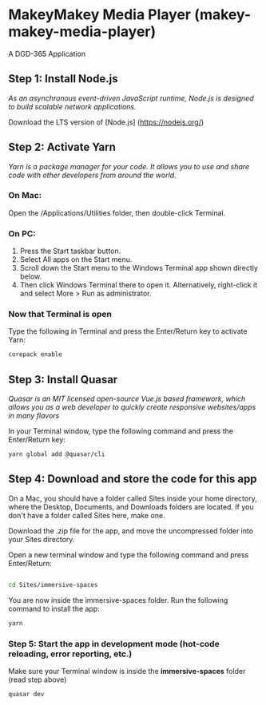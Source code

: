 # MakeyMakey Media Player (makey-makey-media-player)

A DGD-365 Application

## Step 1: Install Node.js

*As an asynchronous event-driven JavaScript runtime, Node.js is designed to build scalable network applications.*

Download the LTS version of [Node.js] (https://nodejs.org/)

## Step 2: Activate Yarn

*Yarn is a package manager for your code. It allows you to use and share code with other developers from around the world.*

### On Mac:

Open the /Applications/Utilities folder, then double-click Terminal.

### On PC:

1. Press the Start taskbar button.
2. Select All apps on the Start menu.
3. Scroll down the Start menu to the Windows Terminal app shown directly below.
4. Then click Windows Terminal there to open it. Alternatively, right-click it and select More > Run as administrator.

### Now that Terminal is open

Type the following in Terminal and press the Enter/Return key to activate Yarn:

```bash
corepack enable
```

## Step 3: Install Quasar

*Quasar is an MIT licensed open-source Vue.js based framework, which allows you as a web developer to quickly create responsive websites/apps in many flavors*

In your Terminal window, type the following command and press the Enter/Return key:

```bash
yarn global add @quasar/cli
```


## Step 4: Download and store the code for this app

On a Mac, you should have a folder called Sites inside your home directory, where the Desktop, Documents, and Downloads folders are located. If you don't have a folder called Sites here, make one.

Download the .zip file for the app, and move the uncompressed folder into your Sites directory.

Open a new terminal window and type the following command and press Enter/Return:
```bash

cd Sites/immersive-spaces
```

You are now inside the immersive-spaces folder. Run the following command to install the app:
```bash
yarn
```

### Step 5: Start the app in development mode (hot-code reloading, error reporting, etc.)

Make sure your Terminal window is inside the **immersive-spaces** folder (read step above)

```bash
quasar dev
```
